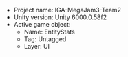 <!-- UNITY CODE ASSIST INSTRUCTIONS START -->
- Project name: IGA-MegaJam3-Team2
- Unity version: Unity 6000.0.58f2
- Active game object:
  - Name: EntityStats
  - Tag: Untagged
  - Layer: UI
<!-- UNITY CODE ASSIST INSTRUCTIONS END -->